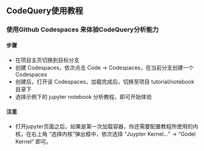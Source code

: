 ## CodeQuery使用教程

### 使用Github Codespaces 来体验CodeQuery分析能力 

#### 步骤

- 在项目主页切换到目标分支
- 创建 Codespaces，依次点击 Code -> Codespaces，在当前分支创建一个 Codespaces
- 创建后，打开该 Codespaces，加载完成后，切换至项目 tutorial/notebook 目录下
- 选择示例下的 jupyter notebook 分析教程，即可开始体验

#### 注意
- 打开jupyter页面之后，如果是第一次加载容器，你还需要配置教程所使用的内核，在右上角 “选择内核”弹出框中，依次选择 “Juypter Kernel...” -> “Godel Kernel” 即可。
